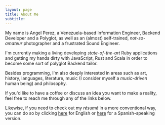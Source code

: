 ```yaml
---
layout: page
title: About Me
subtitle:
---
```


My name is Angel Perez, a Venezuela-based Information Engineer, Backend
Developer and a Polyglot, as well as an (almost) self-trained, _not-so-amateur_
photographer and a frustrated Sound Engineer.

I'm currently making a living developing _state-of-the-art_ Ruby
applications and getting my hands dirty with JavaScript, Rust and Scala in
order to become some sort of polyglot Backend tailor.

Besides programming, I'm also deeply interested in areas such as art, history,
languages, literature, music (I consider myself a _music-driven_ human being)
and philosophy.

If you'd like to have a coffee or discuss an idea you want to make a reality,
feel free to reach me through any of the links below.

Likewise, if you need to check out my _résumé_ in a more conventional way, you
can do so by clicking [here](https://drive.google.com/open?id=0B9XTHCgYJ-VKUER5QVJzVm0wZ2s)
for English or [here](https://drive.google.com/open?id=0B9XTHCgYJ-VKYVctRG1QallKbkU)
for a Spanish-speaking version.
